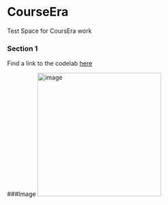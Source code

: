 # CourseEra
Test Space for CoursEra work 

### Section 1 
Find a link to the codelab [here](https://github.com/martin-cala1/CourseEra/blob/main/technical_docs.ipynb)

###Image 
<img width="289" alt="image" src="https://user-images.githubusercontent.com/121202086/225758213-732394f6-04f1-4da2-b192-b3b07d8a5e4e.png">

